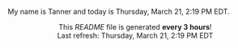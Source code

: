 My name is Tanner and today is Thursday, March 21, 2:19 PM EDT.

<p align="center">This <i>README</i> file is generated <b>every 3 hours</b>!</br>Last refresh: Thursday, March 21, 2:19 PM EDT<br /></p>
